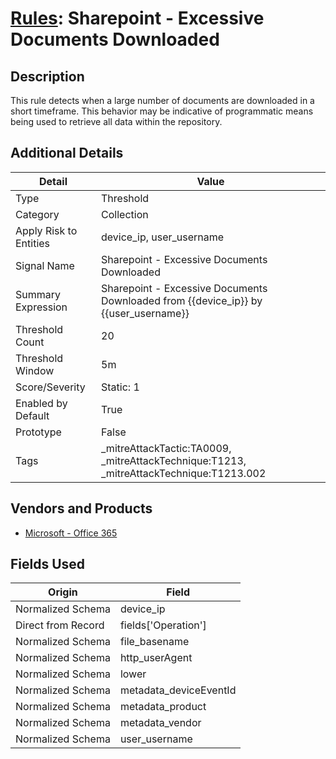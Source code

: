 # [Rules](README.md): Sharepoint - Excessive Documents Downloaded

## Description
This rule detects when a large number of documents are downloaded in a short timeframe. This behavior may be indicative of programmatic means being used to retrieve all data within the repository.

## Additional Details
|Detail|Value|
|----|----|
|Type|Threshold|
|Category|Collection|
|Apply Risk to Entities|device_ip, user_username|
|Signal Name|Sharepoint - Excessive Documents Downloaded|
|Summary Expression|Sharepoint - Excessive Documents Downloaded from {{device_ip}} by {{user_username}}|
|Threshold Count|20|
|Threshold Window|5m|
|Score/Severity|Static: 1|
|Enabled by Default|True|
|Prototype|False|
|Tags|_mitreAttackTactic:TA0009, _mitreAttackTechnique:T1213, _mitreAttackTechnique:T1213.002|
## Vendors and Products
- [Microsoft - Office 365](../products/d3ed003d-5ddd-4c7a-bea5-63eae6311833.md)


## Fields Used

|Origin|Field|
|----|----|
|Normalized Schema|device_ip|
|Direct from Record|fields['Operation']|
|Normalized Schema|file_basename|
|Normalized Schema|http_userAgent|
|Normalized Schema|lower|
|Normalized Schema|metadata_deviceEventId|
|Normalized Schema|metadata_product|
|Normalized Schema|metadata_vendor|
|Normalized Schema|user_username|


